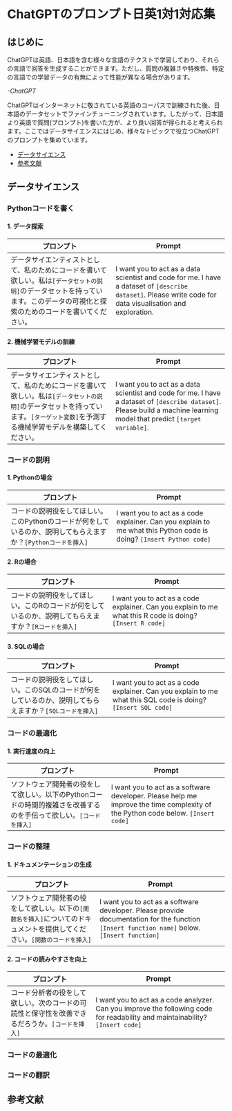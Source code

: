 # ChatGPTのプロンプト日英1対1対応集

## はじめに
ChatGPTは英語、日本語を含む様々な言語のテクストで学習しており、それらの言語で回答を生成することができます。ただし、質問の複雑さや特殊性、特定の言語での学習データの有無によって性能が異なる場合があります。

*-ChatGPT*

ChatGPTはインターネットに敬されている英語のコーパスで訓練された後、日本語のデータセットでファインチューニングされています。したがって、日本語より英語で質問(プロンプト)を書いた方が、より良い回答が得られると考えられます。ここではデータサイエンスにはじめ、様々なトピックで役立つChatGPTのプロンプトを集めています。

- [データサイエンス](#データサイエンス)
- [参考文献](#参考文献)

## データサイエンス
### Pythonコードを書く
#### 1. データ探索
|プロンプト|Prompt|
| --- | --- |
| データサイエンティストとして、私のためにコードを書いて欲しい。私は`[データセットの説明]`のデータセットを持っています。このデータの可視化と探索のためのコードを書いてください。| I want you to act as a data scientist and code for me. I have a dataset of `[describe dataset]`. Please write code for data visualisation and exploration.|

#### 2. 機械学習モデルの訓練
|プロンプト|Prompt|
| --- | --- |
| データサイエンティストとして、私のためにコードを書いて欲しい。私は`[データセットの説明]`のデータセットを持っています。`[ターゲット変数]`を予測する機械学習モデルを構築してください。| I want you to act as a data scientist and code for me. I have a dataset of `[describe dataset]`. Please build a machine learning model that predict `[target variable]`.

### コードの説明
#### 1. Pythonの場合
|プロンプト|Prompt|
| --- | --- |
| コードの説明役をしてほしい。このPythonのコードが何をしているのか、説明してもらえますか？`[Pythonコードを挿入]` | I want you to act as a code explainer. Can you explain to me what this Python code is doing? `[Insert Python code]`

#### 2. Rの場合
|プロンプト|Prompt|
| --- | --- |
| コードの説明役をしてほしい。このRのコードが何をしているのか、説明してもらえますか？`[Rコードを挿入]` | I want you to act as a code explainer. Can you explain to me what this R code is doing? `[Insert R code]`

#### 3. SQLの場合
|プロンプト|Prompt|
| --- | --- |
|コードの説明役をしてほしい。このSQLのコードが何をしているのか、説明してもらえますか？`[SQLコードを挿入]`| I want you to act as a code explainer. Can you explain to me what this SQL code is doing? `[Insert SQL code]`

### コードの最適化
#### 1. 実行速度の向上
|プロンプト|Prompt|
| --- | --- |
| ソフトウェア開発者の役をして欲しい。以下のPythonコードの時間的複雑さを改善するのを手伝って欲しい。`[コードを挿入]`| I want you to act as a software developer. Please help me improve the time complexity of the Python code below. `[Insert code]`

### コードの整理
#### 1. ドキュメンテーションの生成
|プロンプト|Prompt|
| --- | --- |
| ソフトウェア開発者の役をして欲しい。以下の`[関数名を挿入]`についてのドキュメントを提供してください。`[関数のコードを挿入]`| I want you to act as a software developer. Please provide documentation for the function `[Insert function name]` below. `[Insert function]`

#### 2. コードの読みやすさを向上
|プロンプト|Prompt|
| --- | --- |
| コード分析者の役をして欲しい。次のコードの可読性と保守性を改善できるだろうか。`[コードを挿入]` | I want you to act as a code analyzer. Can you improve the following code for readability and maintainability? `[Insert code]`

### コードの最適化

### コードの翻訳

## 参考文献
